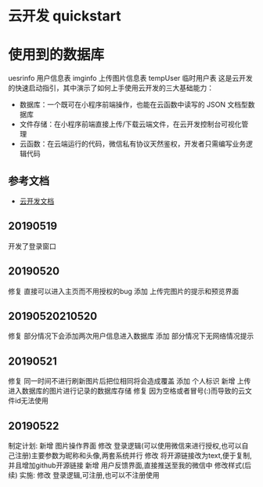 # 云开发 quickstart
# 使用到的数据库
uesrinfo 用户信息表
imginfo  上传图片信息表
tempUser 临时用户表
这是云开发的快速启动指引，其中演示了如何上手使用云开发的三大基础能力：

- 数据库：一个既可在小程序前端操作，也能在云函数中读写的 JSON 文档型数据库
- 文件存储：在小程序前端直接上传/下载云端文件，在云开发控制台可视化管理
- 云函数：在云端运行的代码，微信私有协议天然鉴权，开发者只需编写业务逻辑代码

## 参考文档

- [云开发文档](https://developers.weixin.qq.com/miniprogram/dev/wxcloud/basis/getting-started.html)

## 20190519

开发了登录窗口
## 20190520
修复  直接可以进入主页而不用授权的bug
添加  上传完图片的提示和预览界面
## 20190520210520
修复  部分情况下会添加两次用户信息进入数据库
添加  部分情况下无网络情况提示
## 20190521
修复  同一时间不进行刷新图片后把位相同将会造成覆盖
添加  个人标识
新增  上传进入数据库的图片进行记录的数据库存储
修复  因为空格或者冒号(:)而导致的云文件id无法使用
## 20190522
制定计划:
    新增  图片操作界面
    修改  登录逻辑(可以使用微信来进行授权,也可以自己注册)主要参数为昵称和头像,两套系统并行
    修改  将开源链接改为text,便于复制,并且增加github开源链接
    新增  用户反馈界面,直接推送至我的微信中
    修改样式(后续)
实施:
修改  登录逻辑,可注册,也可以不注册使用